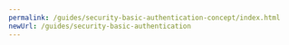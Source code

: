 ```yaml
---
permalink: /guides/security-basic-authentication-concept/index.html
newUrl: /guides/security-basic-authentication
---
```

